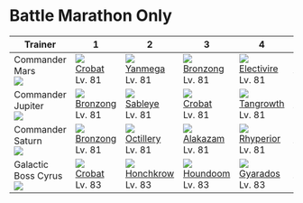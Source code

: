 # Battle Marathon Only

Trainer                           | 1                                | 2                                 | 3                                | 4                                  | 5                                  | 6
---                               | ---                              | ---                               | ---                              | ---                                | ---                                | ---
Commander Mars<br>![][mars]       | ![][169]<br>[Crobat]<br>Lv. 81   | ![][469]<br>[Yanmega]<br>Lv. 81   | ![][437]<br>[Bronzong]<br>Lv. 81 | ![][466]<br>[Electivire]<br>Lv. 81 | ![][115]<br>[Kangaskhan]<br>Lv. 81 | ![][432]<br>[Purugly]<br>Lv. 82
Commander Jupiter<br>![][jupiter] | ![][437]<br>[Bronzong]<br>Lv. 81 | ![][302]<br>[Sableye]<br>Lv. 81   | ![][169]<br>[Crobat]<br>Lv. 81   | ![][465]<br>[Tangrowth]<br>Lv. 81  | ![][423]<br>[Gastrodon]<br>Lv. 81  | ![][435]<br>[Skuntank]<br>Lv. 82
Commander Saturn<br>![][saturn]   | ![][437]<br>[Bronzong]<br>Lv. 81 | ![][224]<br>[Octillery]<br>Lv. 81 | ![][065]<br>[Alakazam]<br>Lv. 81 | ![][464]<br>[Rhyperior]<br>Lv. 81  | ![][467]<br>[Magmortar]<br>Lv. 81  | ![][454]<br>[Toxicroak]<br>Lv. 82
Galactic Boss Cyrus<br>![][cyrus] | ![][169]<br>[Crobat]<br>Lv. 83   | ![][430]<br>[Honchkrow]<br>Lv. 83 | ![][229]<br>[Houndoom]<br>Lv. 83 | ![][130]<br>[Gyarados]<br>Lv. 83   | ![][462]<br>[Magnezone]<br>Lv. 83  | ![][461]<br>[Weavile]<br>Lv. 84

[Alakazam]: ../../pokemons/065/
[Kangaskhan]: ../../pokemons/115/
[Gyarados]: ../../pokemons/130/
[Crobat]: ../../pokemons/169/
[Octillery]: ../../pokemons/224/
[Houndoom]: ../../pokemons/229/
[Sableye]: ../../pokemons/302/
[Gastrodon]: ../../pokemons/423/
[Honchkrow]: ../../pokemons/430/
[Purugly]: ../../pokemons/432/
[Skuntank]: ../../pokemons/435/
[Bronzong]: ../../pokemons/437/
[Toxicroak]: ../../pokemons/454/
[Weavile]: ../../pokemons/461/
[Magnezone]: ../../pokemons/462/
[Rhyperior]: ../../pokemons/464/
[Tangrowth]: ../../pokemons/465/
[Electivire]: ../../pokemons/466/
[Magmortar]: ../../pokemons/467/
[Yanmega]: ../../pokemons/469/
[065]: ../img/pokemon/065.png
[115]: ../img/pokemon/115.png
[130]: ../img/pokemon/130.png
[169]: ../img/pokemon/169.png
[224]: ../img/pokemon/224.png
[229]: ../img/pokemon/229.png
[302]: ../img/pokemon/302.png
[423]: ../img/pokemon/423.png
[430]: ../img/pokemon/430.png
[432]: ../img/pokemon/432.png
[435]: ../img/pokemon/435.png
[437]: ../img/pokemon/437.png
[454]: ../img/pokemon/454.png
[461]: ../img/pokemon/461.png
[462]: ../img/pokemon/462.png
[464]: ../img/pokemon/464.png
[465]: ../img/pokemon/465.png
[466]: ../img/pokemon/466.png
[467]: ../img/pokemon/467.png
[469]: ../img/pokemon/469.png
[cyrus]: ../img/trainer/cyrus.png
[saturn]: ../img/trainer/saturn.png
[mars]: ../img/trainer/mars.png
[jupiter]: ../img/trainer/jupiter.png
